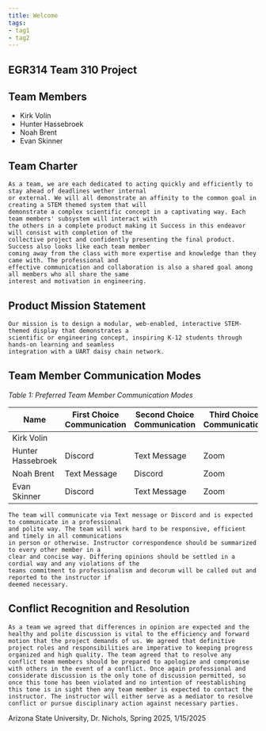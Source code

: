 ```yaml
---
title: Welcome
tags:
- tag1
- tag2
---
```


## EGR314 Team 310 Project

## Team Members

- Kirk Volin
- Hunter Hassebroek
- Noah Brent
- Evan Skinner

## Team Charter

    As a team, we are each dedicated to acting quickly and efficiently to stay ahead of deadlines wether internal
    or external. We will all demonstrate an affinity to the common goal in creating a STEM themed system that will 
    demonstrate a complex scientific concept in a captivating way. Each team members' subsystem will interact with 
    the others in a complete product making it Success in this endeavor will consist with completion of the 
    collective project and confidently presenting the final product. Success also looks like each team member 
    coming away from the class with more expertise and knowledge than they came with. The professional and 
    effective communication and collaboration is also a shared goal among all members who all share the same 
    interest and motivation in engineering.

## Product Mission Statement

    Our mission is to design a modular, web-enabled, interactive STEM-themed display that demonstrates a 
    scientific or engineering concept, inspiring K-12 students through hands-on learning and seamless 
    integration with a UART daisy chain network.

## Team Member Communication Modes

_Table 1: Preferred Team Member Communication Modes_

| Name      | First Choice Communication | Second Choice Communication | Third Choice Communication |
|-----------|-----------------------------|-----------------------------|----------------------------|
| Kirk Volin  |                             |                             |                            |
| Hunter Hassebroek|    Discord | Text Message | Zoom |                         |                             |                            |
| Noah Brent  |     Text Message     |     Discord     |     Zoom     |
| Evan Skinner  |  Discord  |    Text Message    |      Zoom       |

    The team will communicate via Text message or Discord and is expected to communicate in a professional 
    and polite way. The team will work hard to be responsive, efficient and timely in all communications 
    in person or otherwise. Instructor correspondence should be summarized to every other member in a 
    clear and concise way. Differing opinions should be settled in a cordial way and any violations of the 
    teams commitment to professionalism and decorum will be called out and reported to the instructor if 
    deemed necessary.

## Conflict Recognition and Resolution

    As a team we agreed that differences in opinion are expected and the healthy and polite discussion is vital to the efficiency and forward motion that the project demands of us. We agreed that definitive project roles and responsibilities are imperative to keeping progress organized and high quality. The team agreed that to resolve any conflict team members should be prepared to apologize and compromise with others in the event of a conflict. Once again professional and considerate discussion is the only tone of discussion permitted, so once this tone has been violated and no intention of reestablishing this tone is in sight then any team member is expected to contact the instructor. The instructor will either serve as a mediator to resolve conflict or pursue disciplinary action against necessary parties.



Arizona State University, Dr. Nichols, Spring 2025, 1/15/2025
